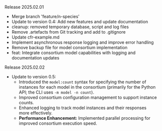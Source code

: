 Release 2025.02.01
- Merge branch 'feature/n-species'
- Update to version 0.4: Add new features and update documentation
- cleanup: removed temporary database, script and log files
- Remove .artefacts from Git tracking and add to .gitignore
- Update cfr-example.md
- Implement asynchronous response logging and improve error handling
- Remove backup file for model consortium implementation
- feat: Integrate consortium model capabilities with logging and documentation updates

Release 2025.02.02
- Update to version 0.5:
  - Introduced the `model:count` syntax for specifying the number of instances for each model in the consortium (primarily for the Python API; the CLI uses `-m model -n count`).
  - Improved consortium configuration management to support instance counts.
  - Enhanced logging to track model instances and their responses more effectively.
  - **Performance Enhancement:** Implemented parallel processing for improved consortium execution speed.
